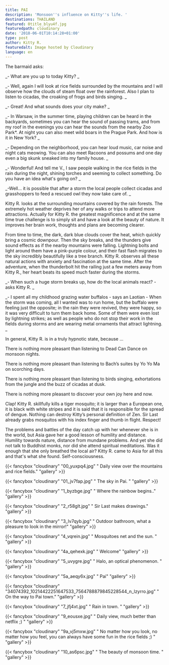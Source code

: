 ```yaml
---
title: PAI
description: 'Monsoon''s influence on Kitty''s life. '
destinations: THAILAND
featured: 0title_blyu4f.jpg
featuredpath: cloudinary
date: '2018-06-01T10:14:28+01:00'
type: post
author: Kitty R.
featuredalt: Image hosted by Cloudinary
language: en
---
```

The barmaid asks:

_\- What are you up to today Kitty?
_

_\- Well, again I will look at rice fields surrounded by the mountains and I will observe how the clouds of steam float over the rainforest. Also I plan to listen to cicadas, the croaking of frogs and birds singing.
_

_\- Great! And what sounds does your city make?
_

_\- In Warsaw, in the summer time, playing children can be heard in the backyards, sometimes you can hear the sound of passing trams, and from my roof in the evenings you can hear the sounds from the nearby Zoo Park*. At night you can also meet wild boars in the Prague Park. And how is it in New York?
_

_\- Depending on the neighborhood, you can hear loud music, car noise and night cats meowing. You can also meet Racoons and possums and one day even a big skunk sneaked into my family house.
_

_\- Wonderful! And tell me V., I saw people walking in the rice fields in the rain during the night, shining torches and seeming to collect something. Do you have an idea what's going on? 
_

_\-Well... it is possible that after a storm the local people collect cicadas and grasshoppers to feed a rescued owl they now take care of.
_

Kitty R. looks at the surrounding mountains covered by the rain forests. The extremely hot weather deprives her of any walks or trips to attend more attractions. Actually for Kitty R. the greatest magnificence and at the same time true challenge is to simply sit and have a look at the beauty of nature. It improves her brain work, thoughts and plans are becoming clearer. 

From time to time, the dark, dark blue clouds cover the heat, which quickly bring a cosmic downpour. Then the sky breaks, and the thunders give sound effects as if the nearby mountains were falling. Lightning bolts and light around them have a pink-purple colour, and their fast flash migrates to the sky incredibly beautifully like a tree branch. Kitty R. observes all these natural actions with anxiety and fascination at the same time. After the adventure, when the thunderbolt hit the railing just a few meters away from Kitty R., her heart beats its speed much faster during the storms. 

_\- When such a huge storm breaks up, how do the local animals react? - asks Kitty R.
_

_\- I spent all my childhood grazing water buffalos - says an Laotian - When the storm was coming, all I wanted was to run home, but the buffalo were feeling just the opposite; in the rain they were revived, they were happy, so it was very difficult to turn them back home. Some of them were even lost by lightning strikes; as well as people who do not stop their work in the fields during storms and are wearing metal ornaments that attract lightning.
_

In general, Kitty R. is in a truly hypnotic state, because ...

There is nothing more pleasant than listening to Dead Can Dance on monsoon nights.

There is nothing more pleasant than listening to Bach’s suites by Yo Yo Ma on scorching days.

There is nothing more pleasant than listening to birds singing, exhortations from the jungle and the buzz of cicadas at dusk.

There is nothing more pleasant to discover your own joy here and now.

Clap! Kitty R. skillfully kills a tiger mosquito; it is larger than a European one, it is black with white stripes and it is said that it is responsible for the spread of dengue. Nothing can destroy Kitty’s personal definition of Zen. Sir Last already grabs mosquitos with his index finger and thumb in flight. Respect!

The problems and battles of the day catch up with her whenever she is in the world, but Asia gave her a good lesson of humility and distance. Humility towards nature, distance from mundane problems. And yet she did not talk to Buddhist monks, nor did she attend spiritual meditations. Was it enough that she only breathed the local air? Kitty R. came to Asia for all this and that's what she found. Self-consciousness.

{{< fancybox "cloudinary" "00_yuxpq4.jpg" "  Daily view over the mountains and rice fields." "gallery" >}}

{{< fancybox "cloudinary" "01_jv7fap.jpg" "  The sky in Pai. " "gallery" >}}

{{< fancybox "cloudinary" "1_byzbge.jpg" "  Where the rainbow begins.." "gallery" >}}

{{< fancybox "cloudinary" "2_r58glt.jpg" "  Sir Last makes drawings." "gallery" >}}

{{< fancybox "cloudinary" "3_lv7qyb.jpg" "  Outdoor bathroom, what a pleasure to look in the mirror!" "gallery" >}}

{{< fancybox "cloudinary" "4_vqrein.jpg" "  Mosquitoes net and the sun. " "gallery" >}}

{{< fancybox "cloudinary" "4a_qehexk.jpg" "  Welcome" "gallery" >}}

{{< fancybox "cloudinary" "5_uvygre.jpg" "  Halo, an optical phenomenon. " "gallery" >}}

{{< fancybox "cloudinary" "5a_aeqy6x.jpg" "  Pai" "gallery" >}}

{{< fancybox "cloudinary" "34074392_10214422251647533_7564788879845228544_n_lzyrro.jpg" "  On the way to Pai town." "gallery" >}}

{{< fancybox "cloudinary" "7_jfj4xt.jpg" "  Rain in town. " "gallery" >}}

{{< fancybox "cloudinary" "9_eousxe.jpg" "  Daily view, much better than netflix ;) " "gallery" >}}

{{< fancybox "cloudinary" "9a_vj5mxw.jpg" "  No matter how you look, no matter how you feel, you can always have some fun in the rice fields ;) " "gallery" >}}

{{< fancybox "cloudinary" "10_as6psc.jpg" "  The beauty of monsoon time. " "gallery" >}}
